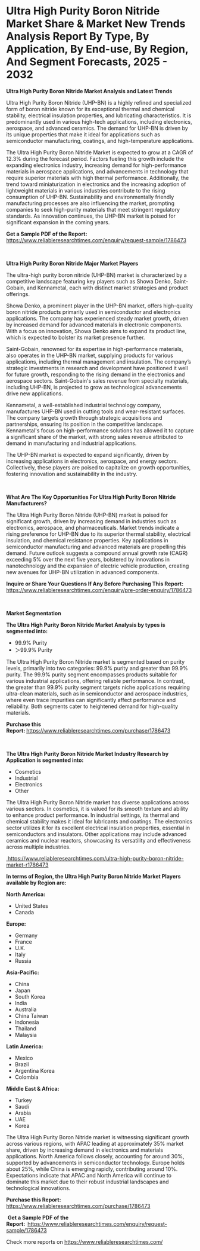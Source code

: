 <p><h1>Ultra High Purity Boron Nitride Market Share & Market New Trends Analysis Report By Type, By Application, By End-use, By Region, And Segment Forecasts, 2025 - 2032</h1></p><p><strong>Ultra High Purity Boron Nitride Market Analysis and Latest Trends</strong></p>
<p><p>Ultra High Purity Boron Nitride (UHP-BN) is a highly refined and specialized form of boron nitride known for its exceptional thermal and chemical stability, electrical insulation properties, and lubricating characteristics. It is predominantly used in various high-tech applications, including electronics, aerospace, and advanced ceramics. The demand for UHP-BN is driven by its unique properties that make it ideal for applications such as semiconductor manufacturing, coatings, and high-temperature applications.</p><p>The Ultra High Purity Boron Nitride Market is expected to grow at a CAGR of 12.3% during the forecast period. Factors fueling this growth include the expanding electronics industry, increasing demand for high-performance materials in aerospace applications, and advancements in technology that require superior materials with high thermal performance. Additionally, the trend toward miniaturization in electronics and the increasing adoption of lightweight materials in various industries contribute to the rising consumption of UHP-BN. Sustainability and environmentally friendly manufacturing processes are also influencing the market, prompting companies to seek high-purity materials that meet stringent regulatory standards. As innovation continues, the UHP-BN market is poised for significant expansion in the coming years.</p></p>
<p><strong>Get a Sample PDF of the Report:&nbsp;</strong> <a href="https://www.reliableresearchtimes.com/enquiry/request-sample/1786473?utm_campaign=2930&utm_medium=2&utm_source=Github&utm_content=ia&utm_term=25032025&utm_id=ultra-high-purity-boron-nitride">https://www.reliableresearchtimes.com/enquiry/request-sample/1786473</a></p>
<p>&nbsp;</p>
<p><strong>Ultra High Purity Boron Nitride Major Market Players</strong></p>
<p><p>The ultra-high purity boron nitride (UHP-BN) market is characterized by a competitive landscape featuring key players such as Showa Denko, Saint-Gobain, and Kennametal, each with distinct market strategies and product offerings.</p><p>Showa Denko, a prominent player in the UHP-BN market, offers high-quality boron nitride products primarily used in semiconductor and electronics applications. The company has experienced steady market growth, driven by increased demand for advanced materials in electronic components. With a focus on innovation, Showa Denko aims to expand its product line, which is expected to bolster its market presence further.</p><p>Saint-Gobain, renowned for its expertise in high-performance materials, also operates in the UHP-BN market, supplying products for various applications, including thermal management and insulation. The company’s strategic investments in research and development have positioned it well for future growth, responding to the rising demand in the electronics and aerospace sectors. Saint-Gobain's sales revenue from specialty materials, including UHP-BN, is projected to grow as technological advancements drive new applications.</p><p>Kennametal, a well-established industrial technology company, manufactures UHP-BN used in cutting tools and wear-resistant surfaces. The company targets growth through strategic acquisitions and partnerships, ensuring its position in the competitive landscape. Kennametal's focus on high-performance solutions has allowed it to capture a significant share of the market, with strong sales revenue attributed to demand in manufacturing and industrial applications.</p><p>The UHP-BN market is expected to expand significantly, driven by increasing applications in electronics, aerospace, and energy sectors. Collectively, these players are poised to capitalize on growth opportunities, fostering innovation and sustainability in the industry.</p></p>
<p>&nbsp;</p>
<p><strong>What Are The Key Opportunities For Ultra High Purity Boron Nitride Manufacturers?</strong></p>
<p><p>The Ultra High Purity Boron Nitride (UHP-BN) market is poised for significant growth, driven by increasing demand in industries such as electronics, aerospace, and pharmaceuticals. Market trends indicate a rising preference for UHP-BN due to its superior thermal stability, electrical insulation, and chemical resistance properties. Key applications in semiconductor manufacturing and advanced materials are propelling this demand. Future outlook suggests a compound annual growth rate (CAGR) exceeding 5% over the next five years, bolstered by innovations in nanotechnology and the expansion of electric vehicle production, creating new avenues for UHP-BN utilization in advanced components.</p></p>
<p><strong>Inquire or Share Your Questions If Any Before Purchasing This Report:</strong> <a href="https://www.reliableresearchtimes.com/enquiry/pre-order-enquiry/1786473?utm_campaign=2930&utm_medium=2&utm_source=Github&utm_content=ia&utm_term=25032025&utm_id=ultra-high-purity-boron-nitride">https://www.reliableresearchtimes.com/enquiry/pre-order-enquiry/1786473</a></p>
<p>&nbsp;</p>
<p><strong>Market Segmentation</strong></p>
<p><strong>The Ultra High Purity Boron Nitride Market Analysis by types is segmented into:</strong></p>
<p><ul><li>99.9% Purity</li><li>＞99.9% Purity</li></ul></p>
<p><p>The Ultra High Purity Boron Nitride market is segmented based on purity levels, primarily into two categories: 99.9% purity and greater than 99.9% purity. The 99.9% purity segment encompasses products suitable for various industrial applications, offering reliable performance. In contrast, the greater than 99.9% purity segment targets niche applications requiring ultra-clean materials, such as in semiconductor and aerospace industries, where even trace impurities can significantly affect performance and reliability. Both segments cater to heightened demand for high-quality materials.</p></p>
<p><strong>Purchase this Report:&nbsp;</strong><a href="https://www.reliableresearchtimes.com/purchase/1786473?utm_campaign=2930&utm_medium=2&utm_source=Github&utm_content=ia&utm_term=25032025&utm_id=ultra-high-purity-boron-nitride">https://www.reliableresearchtimes.com/purchase/1786473</a></p>
<p>&nbsp;</p>
<p><strong>The Ultra High Purity Boron Nitride Market Industry Research by Application is segmented into:</strong></p>
<p><ul><li>Cosmetics</li><li>Industrial</li><li>Electronics</li><li>Other</li></ul></p>
<p><p>The Ultra High Purity Boron Nitride market has diverse applications across various sectors. In cosmetics, it is valued for its smooth texture and ability to enhance product performance. In industrial settings, its thermal and chemical stability makes it ideal for lubricants and coatings. The electronics sector utilizes it for its excellent electrical insulation properties, essential in semiconductors and insulators. Other applications may include advanced ceramics and nuclear reactors, showcasing its versatility and effectiveness across multiple industries.</p></p>
<p><a href="https://www.reliableresearchtimes.com/ultra-high-purity-boron-nitride-market-r1786473?utm_campaign=2930&utm_medium=2&utm_source=Github&utm_content=ia&utm_term=25032025&utm_id=ultra-high-purity-boron-nitride">&nbsp;https://www.reliableresearchtimes.com/ultra-high-purity-boron-nitride-market-r1786473</a></p>
<p><strong>In terms of Region, the Ultra High Purity Boron Nitride Market Players available by Region are:</strong></p>
<p>
    <p> <strong> North America: </strong>
        <ul>
            <li>United States</li>
            <li>Canada</li>
        </ul>
        </p> 
    <p> <strong> Europe: </strong>
        <ul>
            <li>Germany</li>
            <li>France</li>
            <li>U.K.</li>
            <li>Italy</li>
            <li>Russia</li>
        </ul>
        </p> 
    <p> <strong> Asia-Pacific: </strong>
        <ul>
            <li>China</li>
            <li>Japan</li>
            <li>South Korea</li>
            <li>India</li>
            <li>Australia</li>
            <li>China Taiwan</li>
            <li>Indonesia</li>
            <li>Thailand</li>
            <li>Malaysia</li>
        </ul>
        </p> 
    <p> <strong> Latin America: </strong>
        <ul>
            <li>Mexico</li>
            <li>Brazil</li>
            <li>Argentina Korea</li>
            <li>Colombia</li>
        </ul>
        </p> 
    <p> <strong> Middle East & Africa: </strong>
        <ul>
            <li>Turkey</li>
            <li>Saudi</li>
            <li>Arabia</li>
            <li>UAE</li>
            <li>Korea</li>
        </ul>
    </p>
    </p>
<p><p>The Ultra High Purity Boron Nitride market is witnessing significant growth across various regions, with APAC leading at approximately 35% market share, driven by increasing demand in electronics and materials applications. North America follows closely, accounting for around 30%, supported by advancements in semiconductor technology. Europe holds about 25%, while China is emerging rapidly, contributing around 10%. Expectations indicate that APAC and North America will continue to dominate this market due to their robust industrial landscapes and technological innovations.</p></p>
<p><strong>Purchase this Report: </strong><a href="https://www.reliableresearchtimes.com/purchase/1786473?utm_campaign=2930&utm_medium=2&utm_source=Github&utm_content=ia&utm_term=25032025&utm_id=ultra-high-purity-boron-nitride">https://www.reliableresearchtimes.com/purchase/1786473</a></p>
<p>&nbsp;<strong>Get a Sample PDF of the Report:&nbsp;&nbsp;</strong><a href="https://www.reliableresearchtimes.com/enquiry/request-sample/1786473?utm_campaign=2930&utm_medium=2&utm_source=Github&utm_content=ia&utm_term=25032025&utm_id=ultra-high-purity-boron-nitride">https://www.reliableresearchtimes.com/enquiry/request-sample/1786473</a></p>
<p><strong></strong></p>
<p>Check more reports on <a href="https://www.reliableresearchtimes.com/?utm_campaign=2930&utm_medium=2&utm_source=Github&utm_content=ia&utm_term=25032025&utm_id=ultra-high-purity-boron-nitride">https://www.reliableresearchtimes.com/</a></p>